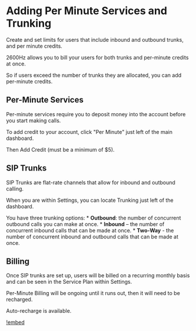 # Adding Per Minute Services and Trunking

Create and set limits for users that include inbound and outbound trunks, and per minute credits.

2600Hz allows you to bill your users for both trunks and per-minute credits at once.

So if users exceed the number of trunks they are allocated, you can add per-minute credits.


## Per-Minute Services

Per-minute services require you to deposit money into the account before you start making calls.

To add credit to your account, click "Per Minute" just left of the main dashboard.

Then Add Credit (must be a minimum of $5).

## SIP Trunks

SIP Trunks are flat-rate channels that allow for inbound and outbound calling.

When you are within Settings, you can locate Trunking just left of the dashboard.

You have three trunking options:
    * __Outbound__: the number of concurrent outbound calls you can make at once.
    * __Inbound__ – the number of concurrent inbound calls that can be made at once.
    * __Two-Way__ - the number of concurrent inbound and outbound calls that can be made at once.


## Billing

Once SIP trunks are set up, users will be billed on a recurring monthly basis and can be seen in the Service Plan within Settings.

Per-Minute Billing will be ongoing until it runs out, then it will need to be recharged.

Auto-recharge is available.

[!embed](https://www.youtube.com/watch?v=O4uVS6KGlho)
